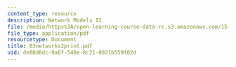 ```yaml
---
content_type: resource
description: Network Models II
file: /media/https%3A/open-learning-course-data-rc.s3.amazonaws.com/15-057-systems-optimization-spring-2003/de80d8dc9a6f540e8c210921b559f02d_03networks2print.pdf
file_type: application/pdf
resourcetype: Document
title: 03networks2print.pdf
uid: de80d8dc-9a6f-540e-8c21-0921b559f02d
---
```

